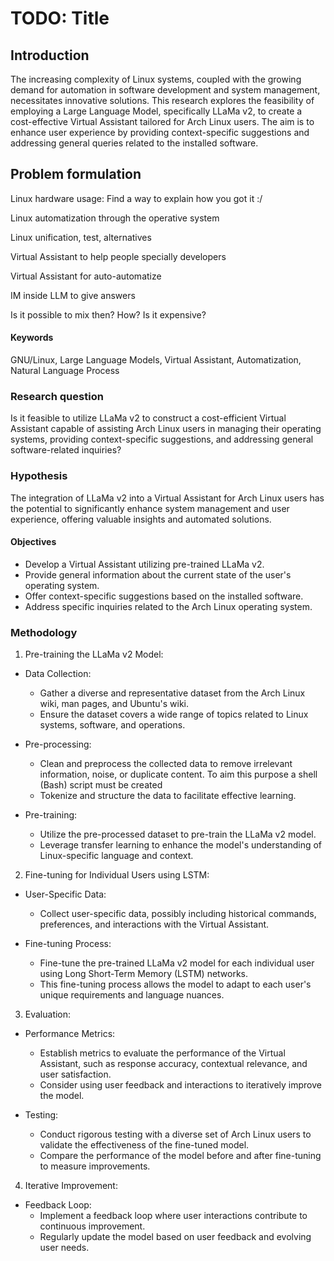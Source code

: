 # TODO: Title

## Introduction

The increasing complexity of Linux systems, coupled with the growing demand for automation in software development and system management, necessitates innovative solutions. This research explores the feasibility of employing a Large Language Model, specifically LLaMa v2, to create a cost-effective Virtual Assistant tailored for Arch Linux users. The aim is to enhance user experience by providing context-specific suggestions and addressing general queries related to the installed software.


## Problem formulation
Linux hardware usage: Find a way to explain how you got it :/

Linux automatization through the operative system

Linux unification, test, alternatives

Virtual Assistant to help people specially developers

Virtual Assistant for auto-automatize

IM inside LLM to give answers

Is it possible to mix then? How? Is it expensive?

#### Keywords

GNU/Linux, Large Language Models, Virtual Assistant, Automatization, Natural Language Process

### Research question

Is it feasible to utilize LLaMa v2 to construct a cost-efficient Virtual Assistant capable of assisting Arch Linux users in managing their operating systems, providing context-specific suggestions, and addressing general software-related inquiries?

### Hypothesis

The integration of LLaMa v2 into a Virtual Assistant for Arch Linux users has the potential to significantly enhance system management and user experience, offering valuable insights and automated solutions.

#### Objectives

- Develop a Virtual Assistant utilizing pre-trained LLaMa v2.
- Provide general information about the current state of the user's operating system.
- Offer context-specific suggestions based on the installed software.
- Address specific inquiries related to the Arch Linux operating system.

### Methodology

1. Pre-training the LLaMa v2 Model:

- Data Collection:
    - Gather a diverse and representative dataset from the Arch Linux wiki, man pages, and Ubuntu's wiki.
    - Ensure the dataset covers a wide range of topics related to Linux systems, software, and operations.

- Pre-processing:
    - Clean and preprocess the collected data to remove irrelevant information, noise, or duplicate content. To aim this purpose a shell (Bash) script must be created
    - Tokenize and structure the data to facilitate effective learning.

- Pre-training:
    - Utilize the pre-processed dataset to pre-train the LLaMa v2 model.
    - Leverage transfer learning to enhance the model's understanding of Linux-specific language and context.

2. Fine-tuning for Individual Users using LSTM:

- User-Specific Data:
    - Collect user-specific data, possibly including historical commands, preferences, and interactions with the Virtual Assistant.

- Fine-tuning Process:
    - Fine-tune the pre-trained LLaMa v2 model for each individual user using Long Short-Term Memory (LSTM) networks.
    - This fine-tuning process allows the model to adapt to each user's unique requirements and language nuances.

3. Evaluation:

- Performance Metrics:
    - Establish metrics to evaluate the performance of the Virtual Assistant, such as response accuracy, contextual relevance, and user satisfaction.
    - Consider using user feedback and interactions to iteratively improve the model.

- Testing:
    - Conduct rigorous testing with a diverse set of Arch Linux users to validate the effectiveness of the fine-tuned model.
    - Compare the performance of the model before and after fine-tuning to measure improvements.

4. Iterative Improvement:

- Feedback Loop:
    - Implement a feedback loop where user interactions contribute to continuous improvement.
    - Regularly update the model based on user feedback and evolving user needs.